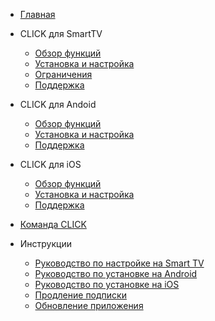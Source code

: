 <!-- docs/_sidebar.md -->

* [Главная](README.md)

* CLICK для SmartTV  
  * [Обзор функций](overview_tv.md)
  * [Установка и настройка](install_tv.md)
  * [Ограничения](limitations_tv.md)
  * [Поддержка](support.md)

* CLICK для Andoid
  * [Обзор функций](overview_android.md)
  * [Установка и настройка](install_android.md)
  * [Поддержка](support.md)

* CLICK для iOS
  * [Обзор функций](overview_ios.md)
  * [Установка и настройка](install_ios.md)
  * [Поддержка](support.md)

* [Команда CLICK](join.md)

* Инструкции
  * [Руководство по настройке на Smart TV](install_tv.md)
  * [Руководство по установке на Android](install_android.md)
  * [Руководство по установке на iOS](install_ios.md)
  * [Продление подписки](renewal.md)
  * [Обновление приложения](update.md)